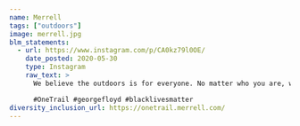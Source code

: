 ```yaml
---
name: Merrell
tags: ["outdoors"]
image: merrell.jpg
blm_statements:
  - url: https://www.instagram.com/p/CA0kz79l0OE/
    date_posted: 2020-05-30
    type: Instagram
    raw_text: >
      We believe the outdoors is for everyone. No matter who you are, where you came from, who you love or how you move, we should all be able to safely enjoy the power of being outside, or wherever life takes us. We recognize that not everyone has the privilege to get outside safely and without fear. There is a problem and we will not stay silent. We stand with everyone advocating for justice today and every day. There are simple ways to take action such as furthering your knowledge around systemic issues, taking less than one minute to text “FLOYD” to 55156, or signing this petition to bring #justiceforgeorge: https://www.change.org/p/mayor-jacob-frey-justice-for-george-floyd

      #OneTrail #georgefloyd #blacklivesmatter
diversity_inclusion_url: https://onetrail.merrell.com/
---
```

